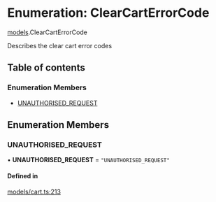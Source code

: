 # Enumeration: ClearCartErrorCode

[models](../wiki/models).ClearCartErrorCode

Describes the clear cart error codes

## Table of contents

### Enumeration Members

- [UNAUTHORISED\_REQUEST](../wiki/models.ClearCartErrorCode#unauthorised_request)

## Enumeration Members

### UNAUTHORISED\_REQUEST

• **UNAUTHORISED\_REQUEST** = ``"UNAUTHORISED_REQUEST"``

#### Defined in

[models/cart.ts:213](https://gitlab.com/baliganikhil/blackmirror-sdk/-/blob/349365c/src/models/cart.ts#L213)
